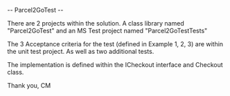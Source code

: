 -- Parcel2GoTest --

There are 2 projects within the solution. A class library named "Parcel2GoTest" and an MS Test project named "Parcel2GoTestTests"

The 3 Acceptance criteria for the test (defined in Example 1, 2, 3) are within the unit test project. As well as two additional tests. 

The implementation is defined within the ICheckout interface and Checkout class. 

Thank you,
CM
